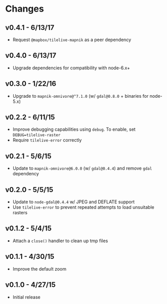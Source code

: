 # Changes

## v0.4.1 - 6/13/17

* Request `@mapbox/tilelive-mapnik` as a peer dependency

## v0.4.0 - 6/13/17

* Upgrade dependencies for compatibility with node-6.x+

## v0.3.0 - 1/22/16

* Upgrade to `mapnik-omnivore@^7.1.0` (w/ `gdal@0.8.0` + binaries for node-5.x)

## v0.2.2 - 6/11/15

* Improve debugging capabilities using `debug`. To enable, set
  `DEBUG=tilelive-raster`
* Require `tilelive-error` correctly

## v0.2.1 - 5/6/15

* Update to `mapnik-omnivore@6.0.0` (w/ `gdal@0.4.4`) and remove `gdal`
  dependency

## v0.2.0 - 5/5/15

* Update to `node-gdal@0.4.4` w/ JPEG and DEFLATE support
* Use `tilelive-error` to prevent repeated attempts to load unsuitable rasters

## v0.1.2 - 5/4/15

* Attach a `close()` handler to clean up tmp files

## v0.1.1 - 4/30/15

* Improve the default zoom

## v0.1.0 - 4/27/15

* Initial release
